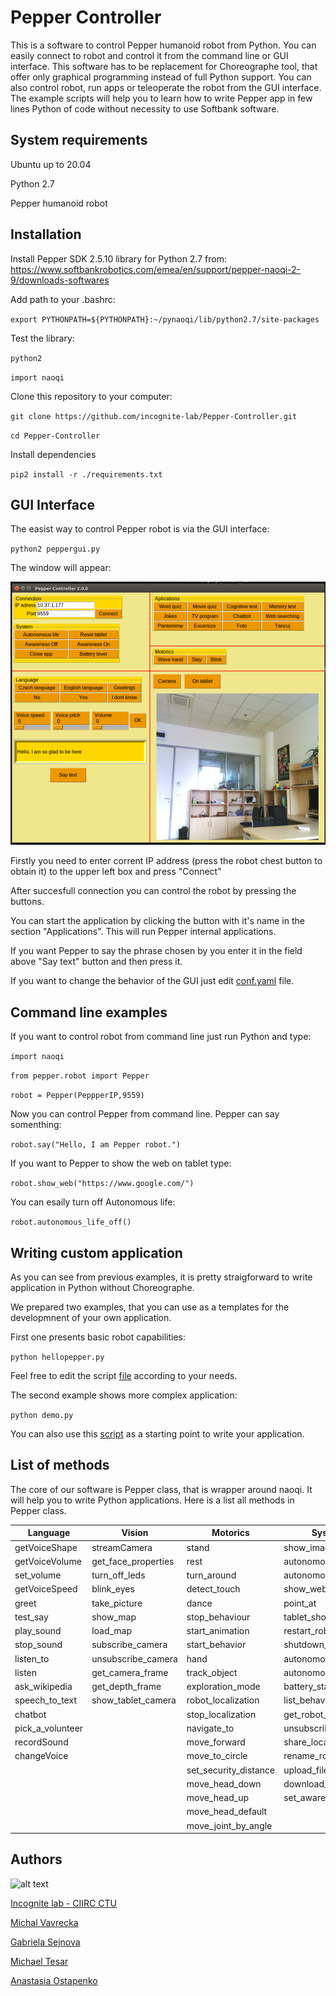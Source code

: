 # Pepper Controller

This is a software to control Pepper humanoid robot from Python. You can easily connect to robot and control it from the command line or GUI interface. This software has to be replacement for Choreographe tool, that offer only graphical programming instead of full Python support. You can also control robot, run apps or teleoperate the robot from the GUI interface. The example scripts will help  you to learn how to write Pepper app in few lines Python of code without necessity to use Softbank software.   

## System requirements

Ubuntu up to 20.04 

Python 2.7

Pepper humanoid robot


## Installation

Install Pepper SDK 2.5.10 library for Python 2.7 from: https://www.softbankrobotics.com/emea/en/support/pepper-naoqi-2-9/downloads-softwares


Add path to your .bashrc: 


`export PYTHONPATH=${PYTHONPATH}:~/pynaoqi/lib/python2.7/site-packages` 


Test the library:


`python2`


`import naoqi`


Clone this repository to your computer:

`git clone https://github.com/incognite-lab/Pepper-Controller.git`


`cd Pepper-Controller`

Install dependencies

`pip2 install -r ./requirements.txt` 

## GUI Interface

The easist way to control Pepper robot is via the GUI interface:


`python2 peppergui.py`


The window will appear:


![Image](gui.png)


Firstly you need to enter corrent IP address (press the robot chest button to obtain it) to the upper left box and press "Connect"


After succesfull connection you can control the robot by pressing the buttons.


You can start the application by clicking the button with it's name in the section "Applications". This will run Pepper internal applications. 


If you want Pepper to say the phrase chosen by you enter it in the field above "Say text" button and then press it.


If you want to change the behavior of the GUI just edit [conf.yaml](conf.yaml) file.


## Command line examples

If you want to control robot from command line just run Python and type:

`import naoqi`

`from pepper.robot import Pepper`

`robot = Pepper(PeppperIP,9559)`


Now you can control Pepper from command line. Pepper can say somenthing:


`robot.say("Hello, I am Pepper robot.")`


If you want to Pepper to show the web on tablet type:


`robot.show_web("https://www.google.com/")`


You can esaily turn off Autonomous life:


`robot.autonomous_life_off()`



## Writing custom application

As you can see from previous examples, it is pretty straigforward to write application in Python without Choreographe.

We prepared two examples, that you can use as a templates for the developmnent of your own application. 

First one presents basic robot capabilities:


`python hellopepper.py`


Feel free to edit the script [file](hellopepper.py) according to your needs.


The second example shows more complex application:


`python demo.py`


You can also use this [script](demo.py) as a starting point to write your application.


## List of methods


The core of our software is Pepper class, that is wrapper around naoqi. It will help you to write Python applications. Here is a list all methods in Pepper class.

| Language | Vision | Motorics | System |
| - | - | - | - |
| getVoiceShape | streamCamera | stand | show_image | 
| getVoiceVolume | get_face_properties | rest | autonomous_life |
|  set_volume | turn_off_leds  | turn_around | autonomous_blinking |
| getVoiceSpeed | blink_eyes | detect_touch | show_web |
| greet | take_picture | dance | point_at | reset_tablet |
| test_say  | show_map | stop_behaviour | tablet_show_settings | 
| play_sound | load_map | start_animation | restart_robot | 
| stop_sound | subscribe_camera | start_behavior | shutdown_robot |
| listen_to | unsubscribe_camera | hand | autonomous_life_off |
| listen | get_camera_frame | track_object | autonomous_life_on|
| ask_wikipedia | get_depth_frame | exploration_mode | battery_status |
| speech_to_text |  show_tablet_camera | robot_localization | list_behavior |
| chatbot | | stop_localization | get_robot_name | 
| pick_a_volunteer | | navigate_to | unsubscribe_effector |
| recordSound | | move_forward | share_localhost |
| changeVoice | | move_to_circle| rename_robot |
| | | set_security_distance | upload_file |
| | | move_head_down | download_file |
| | | move_head_up | set_awareness |
| | | move_head_default | |
| | | move_joint_by_angle | |


## Authors


![alt text](incognitelogo.png "test_work")


[Incognite lab - CIIRC CTU](https://incognite.ciirc.cvut.cz) 


[Michal Vavrecka](https://kognice.wixsite.com/vavrecka)

[Gabriela Sejnova](https://kognice.wixsite.com/vavrecka)

[Michael Tesar](https://www.linkedin.com/in/megi-mejdrechova)


[Anastasia Ostapenko](https://www.linkedin.com/in/megi-mejdrechova)

















